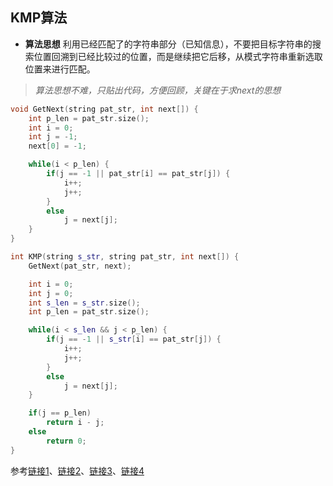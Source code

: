 ## KMP算法

* **算法思想**
利用已经匹配了的字符串部分（已知信息），不要把目标字符串的搜索位置回溯到已经比较过的位置，而是继续把它后移，从模式字符串重新选取位置来进行匹配。

> *算法思想不难，只贴出代码，方便回顾，关键在于求next的思想*

```cpp
void GetNext(string pat_str, int next[]) {
    int p_len = pat_str.size();
    int i = 0;
    int j = -1;
    next[0] = -1;

    while(i < p_len) {
        if(j == -1 || pat_str[i] == pat_str[j]) {
            i++;
            j++;
        }
        else
            j = next[j];
    }
}

int KMP(string s_str, string pat_str, int next[]) {
    GetNext(pat_str, next);

    int i = 0;
    int j = 0;
    int s_len = s_str.size();
    int p_len = pat_str.size();

    while(i < s_len && j < p_len) {
        if(j == -1 || s_str[i] == pat_str[j]) {
            i++;
            j++;
        }
        else
            j = next[j];
    }

    if(j == p_len)
        return i - j;
    else
        return 0;
}
```

参考[链接1](http://blog.jobbole.com/90576/)、[链接2](http://www.61mon.com/index.php/archives/183/)、[链接3](http://blog.jobbole.com/39066/)、[链接4](http://blog.jobbole.com/76611/)
